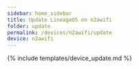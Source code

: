 ```yaml
---
sidebar: home_sidebar
title: Update LineageOS on n2awifi
folder: update
permalink: /devices/n2awifi/update
device: n2awifi
---
```

{% include templates/device_update.md %}
